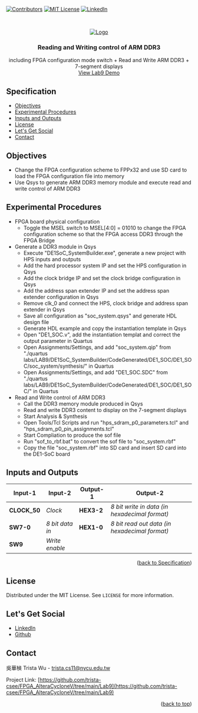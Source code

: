 <a name="readme-top"></a>
<!-- PROJECT SHIELDS -->
[![Contributors][contributors-shield]]()
[![MIT License][license-shield]][license-url]
[![LinkedIn][linkedin-shield]][linkedin-url]

<!-- PROJECT LOGO -->
<br />
<p align="center">
  <a href="https://github.com/trista-csee/FPGA_AlteraCycloneV/tree/main/Lab9">
    <img src="https://github.com/trista-csee/FPGA_AlteraCycloneV/blob/main/images/Lab9-Logo.png" alt="Logo">
  </a>

  <h3 align="center">Reading and Writing control of ARM DDR3</h3>

  <p align="center">
    including FPGA configuration mode switch + Read and Write ARM DDR3 + 7-segment displays
    <br />
    <a href="https://github.com/trista-csee/FPGA_AlteraCycloneV/tree/main/LabsDemo/Lab9">View Lab9 Demo</a>
  </p>
</p>


<a name="Spec"></a>
<!-- Specification -->
## Specification

* [Objectives](#objectives)
* [Experimental Procedures](#experimental-procedures)
* [Inputs and Outputs](#inputs-and-outputs)
* [License](#license)
* [Let's Get Social](#lets-get-social)
* [Contact](#contact)


<!-- Objectives -->
## Objectives

* Change the FPGA configuration scheme to FPPx32 and use SD card to load the FPGA configuration file into memory
* Use Qsys to generate ARM DDR3 memory module and execute read and write control of ARM DDR3


<!-- Experimental Procedures -->
## Experimental Procedures

* FPGA board physical configuration
  * Toggle the MSEL switch to MSEL[4:0] = 01010 to change the FPGA configuration scheme so that the FPGA access DDR3 through the FPGA Bridge  
* Generate a DDR3 module in Qsys
  * Execute "DE1SoC_SystemBuilder.exe", generate a new project with HPS inputs and outputs
  * Add the hard processor system IP and set the HPS configuration in Qsys
  * Add the clock bridge IP and set the clock bridge configuration in Qsys
  * Add the address span extender IP and set the address span extender configuration in Qsys
  * Remove clk_0 and connect the HPS, clock bridge and address span extender in Qsys
  * Save all configuration as "soc_system.qsys" and generate HDL design file
  * Generate HDL example and copy the instantiation template in Qsys
  * Open "DE1_SOC.v", add the instantiation templat and correct the output parameter in Quartus
  * Open Assignments/Settings, and add "soc_system.qip" from "./quartus labs/LAB9/DE1SoC_SystemBuilder/CodeGenerated/DE1_SOC/DE1_SOC/soc_system/synthesis/" in Quartus
  * Open Assignments/Settings, and add "DE1_SOC.SDC" from "./quartus labs/LAB9/DE1SoC_SystemBuilder/CodeGenerated/DE1_SOC/DE1_SOC/" in Quartus
* Read and Write control of ARM DDR3
  * Call the DDR3 memory module produced in Qsys
  * Read and write DDR3 content to display on the 7-segment displays
  * Start Analysis & Synthesis
  * Open Tools/Tcl Scripts and run "hps_sdram_p0_parameters.tcl" and "hps_sdram_p0_pin_assignments.tcl"
  * Start Compliation to produce the sof file
  * Run "sof_to_rbf.bat" to convert the sof file to "soc_system.rbf"
  * Copy the file "soc_system.rbf" into SD card and insert SD card into the DE1-SoC board


<!-- Inputs and Outputs -->
## Inputs and Outputs

|Input-1|Input-2|Output-1|Output-2|
|-----------|-------------|------------|------------------------|
|**CLOCK_50**|*Clock*|**HEX3-2**|*8 bit write in data (in hexadecimal format)*|
|**SW7-0**|*8 bit data in*|**HEX1-0**|*8 bit read out data (in hexadecimal format)*|
|**SW9**|*Write enable*|||

<p align="right">(<a href="#Spec">back to Specification</a>)</p>



<!-- LICENSE -->
## License

Distributed under the MIT License. See `LICENSE` for more information.


<!-- LET'S GET SOCIAL -->
## Let's Get Social

* [LinkedIn](https://www.linkedin.com/in/%E8%8F%AF%E6%A5%A8-%E5%90%B3-363252241/)
* [Github](https://github.com/trista-csee)


<!-- CONTACT -->
## Contact

吳華楨 Trista Wu - trista.cs11@nycu.edu.tw

Project Link: [https://github.com/trista-csee/FPGA_AlteraCycloneV/tree/main/Lab9](https://github.com/trista-csee/FPGA_AlteraCycloneV/tree/main/Lab9)

<p align="right">(<a href="#readme-top">back to top</a>)</p>


<!-- MARKDOWN LINKS & IMAGES -->
[contributors-shield]: https://img.shields.io/badge/contributors-1-orange.svg?style=flat-square
[license-shield]: https://img.shields.io/badge/license-MIT-blue.svg?style=flat-square
[license-url]: https://choosealicense.com/licenses/mit
[linkedin-shield]: https://img.shields.io/badge/-LinkedIn-black.svg?style=flat-square&logo=linkedin&colorB=555
[linkedin-url]: https://www.linkedin.com/in/%E8%8F%AF%E6%A5%A8-%E5%90%B3-363252241/
[product-screenshot]: ./images/projects/portfolio.jpg

